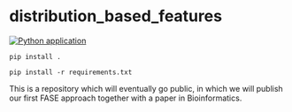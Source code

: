 # distribution_based_features
[![Python application](https://github.com/MNMdiagnostics/distribution_based_features/actions/workflows/python-app.yml/badge.svg?branch=main)](https://github.com/MNMdiagnostics/distribution_based_features/actions/workflows/python-app.yml)


```
pip install .
```

```
pip install -r requirements.txt
```
This is a repository which will eventually go public, in which we will publish our first FASE approach together with a paper in Bioinformatics.
